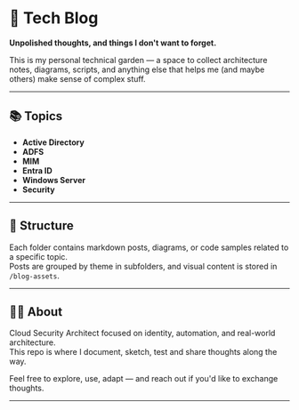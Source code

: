 # 🧠 Tech Blog

**Unpolished thoughts, and things I don't want to forget.**

This is my personal technical garden — a space to collect architecture notes, diagrams, scripts, and anything else that helps me (and maybe others) make sense of complex stuff.

---

## 📚 Topics

- **Active Directory**  
- **ADFS**  
- **MIM**  
- **Entra ID**  
- **Windows Server**  
- **Security**

---

## 📁 Structure

Each folder contains markdown posts, diagrams, or code samples related to a specific topic.  
Posts are grouped by theme in subfolders, and visual content is stored in `/blog-assets`.

---

## 🧑‍💻 About

Cloud Security Architect focused on identity, automation, and real-world architecture.  
This repo is where I document, sketch, test and share thoughts along the way.

Feel free to explore, use, adapt — and reach out if you'd like to exchange thoughts.

---